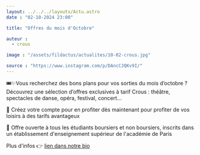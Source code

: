 ```yaml
---
layout: ../../../layouts/Actu.astro
date : "02-10-2024 23:00"

title: "Offres du mois d'Octobre"

auteur :
  - crous

image : "/assets/fildactus/actualites/10-02-crous.jpg"

source : "https://www.instagram.com/p/DAncCJQKv9I/"
---
```


🎟✨Vous recherchez des bons plans pour vos sorties du mois d’octobre ? Découvrez une sélection d’offres exclusives à tarif Crous : théâtre, spectacles de danse, opéra, festival, concert...

🤗 Créez votre compte pour en profiter dès maintenant pour profiter de vos loisirs à des tarifs avantageux

🌻 Offre ouverte à tous les étudiants boursiers et non boursiers, inscrits dans un établissement d'enseignement supérieur de l'académie de Paris

Plus d'infos 👉 [lien dans notre bio](https://www.crous-paris.fr/2024/10/02/retrouvez-les-offres-de-la-billetterie-du-mois-doctobre/)